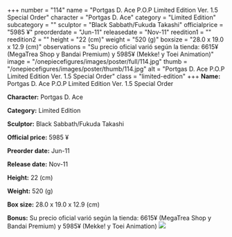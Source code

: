 +++
number = "114"
name = "Portgas D. Ace P.O.P Limited Edition Ver. 1.5 Special Order"
character = "Portgas D. Ace"
category = "Limited Edition"
subcategory = ""
sculptor = "Black Sabbath/Fukuda Takashi"
officialprice = "5985 ¥"
preorderdate = "Jun-11"
releasedate = "Nov-11"
reedition1 = ""
reedition2 = ""
height = "22 (cm)"
weight = "520 (g)"
boxsize = "28.0 x 19.0 x 12.9 (cm)"
observations = "Su precio oficial varió según la tienda: 6615¥ (MegaTrea Shop y Bandai Premium) y 5985¥ (Mekke! y Toei Animation)"
image = "/onepiecefigures/images/poster/full/114.jpg"
thumb = "/onepiecefigures/images/poster/thumb/114.jpg"
alt = "Portgas D. Ace P.O.P Limited Edition Ver. 1.5 Special Order"
class = "limited-edition"
+++
**Name:** Portgas D. Ace P.O.P Limited Edition Ver. 1.5 Special Order

**Character:** Portgas D. Ace

**Category:** Limited Edition 

**Sculptor:** Black Sabbath/Fukuda Takashi

**Official price:** 5985 ¥

**Preorder date:** Jun-11

**Release date:** Nov-11

**Height:** 22 (cm)

**Weight:** 520 (g)

**Box size:** 28.0 x 19.0 x 12.9 (cm)

**Bonus:** Su precio oficial varió según la tienda: 6615¥ (MegaTrea Shop y Bandai Premium) y 5985¥ (Mekke! y Toei Animation)
<img src="/onepiecefigures/images/poster/thumb/114.jpg">